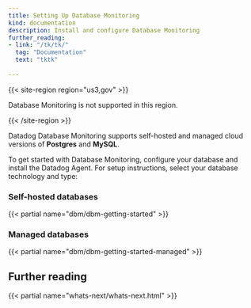 ```yaml
---
title: Setting Up Database Monitoring
kind: documentation
description: Install and configure Database Monitoring
further_reading:
- link: "/tk/tk/"
  tag: "Documentation"
  text: "tktk"
  
---
```


{{< site-region region="us3,gov" >}} 

Database Monitoring is not supported in this region.

{{< /site-region >}}

Datadog Database Monitoring supports self-hosted and managed cloud versions of **Postgres** and **MySQL**.

To get started with Database Monitoring, configure your database and install the Datadog Agent. For setup instructions, select your database technology and type:

### Self-hosted databases

{{< partial name="dbm/dbm-getting-started" >}}
<p></p>

### Managed databases

{{< partial name="dbm/dbm-getting-started-managed" >}}
<p></p>

## Further reading

{{< partial name="whats-next/whats-next.html" >}}
